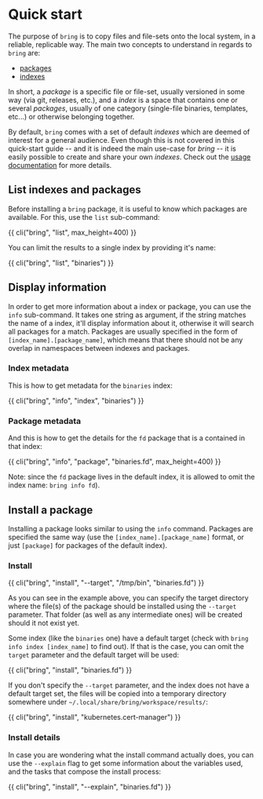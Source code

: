 # Quick start

The purpose of `bring` is to copy files and file-sets onto the local system, in a reliable, replicable way. The main two concepts to understand in regards to `bring` are:

- [packages](/docs/reference/packages/overview)
- [indexes](/docs/reference/indexes)

In short, a *package* is a specific file or file-set, usually versioned in some way (via git, releases, etc.), and a *index* is a space that contains one or several *packages*, usually of one category (single-file binaries, templates, etc...) or otherwise belonging together.

By default, `bring` comes with a set of default *indexes* which are deemed of interest for a general audience. Even though this is not covered in this quick-start guide -- and it is indeed the main use-case for *bring* -- it is easily possible to create and share your own *indexes*. Check out the [usage documentation](/docs/usage) for more details.

## List indexes and packages

Before installing a `bring` package, it is useful to know which packages are available. For this, use the ``list`` sub-command:

<div class="code-max-height">
{{ cli("bring", "list", max_height=400) }}
</div>

You can limit the results to a single index by providing it's name:

{{ cli("bring", "list", "binaries") }}

## Display information

In order to get more information about a index or package, you can use the ``info`` sub-command. It takes one string as argument, if the string matches the name of a index, it'll display information about it, otherwise it will search all packages for a match. Packages are usually specified in the form of ``[index_name].[package_name]``, which means that there should not be any overlap in namespaces between indexes and packages.

### Index metadata

This is how to get metadata for the ``binaries`` index:

{{ cli("bring", "info", "index", "binaries") }}

### Package metadata

And this is how to get the details for the ``fd`` package that is a contained in that index:

{{ cli("bring", "info", "package", "binaries.fd", max_height=400) }}

Note: since the ``fd`` package lives in the default index, it is allowed to omit the index name: ``bring info fd``).

## Install a package

Installing a package looks similar to using the ``info`` command. Packages are specified the same way (use the ``[index_name].[package_name]`` format, or just ``[package]`` for packages of the default index).

### Install

{{ cli("bring", "install", "--target", "/tmp/bin", "binaries.fd") }}

As you can see in the example above, you can specify the target directory where the file(s) of the package should be installed using the ``--target`` parameter. That folder (as well as any intermediate ones) will be created should it not exist yet.

Some index (like the ``binaries`` one) have a default target (check with ``bring info index [index_name]`` to find out). If that is the case, you can omit the ``target`` parameter and the default target will be used:

{{ cli("bring", "install", "binaries.fd") }}

If you don't specify the ``--target`` parameter, and the index does not have a default target set, the files will be copied into a temporary directory somewhere under `~/.local/share/bring/workspace/results/`:

{{ cli("bring", "install", "kubernetes.cert-manager") }}

### Install details

In case you are wondering what the install command actually does, you can use the ``--explain`` flag to get some information about the variables used, and the tasks that compose the install process:

{{ cli("bring", "install", "--explain", "binaries.fd") }}
